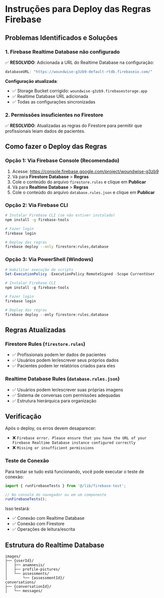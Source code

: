 # Instruções para Deploy das Regras Firebase

## Problemas Identificados e Soluções

### 1. Firebase Realtime Database não configurado
✅ **RESOLVIDO**: Adicionada a URL do Realtime Database na configuração:
```javascript
databaseURL: "https://woundwise-g3zb9-default-rtdb.firebaseio.com/"
```

**Configuração atualizada**:
- ✅ Storage Bucket corrigido: `woundwise-g3zb9.firebasestorage.app`
- ✅ Realtime Database URL adicionada
- ✅ Todas as configurações sincronizadas

### 2. Permissões insuficientes no Firestore
✅ **RESOLVIDO**: Atualizadas as regras do Firestore para permitir que profissionais leiam dados de pacientes.

## Como fazer o Deploy das Regras

### Opção 1: Via Firebase Console (Recomendado)
1. Acesse: https://console.firebase.google.com/project/woundwise-g3zb9
2. Vá para **Firestore Database** > **Regras**
3. Cole o conteúdo do arquivo `firestore.rules` e clique em **Publicar**
4. Vá para **Realtime Database** > **Regras**
5. Cole o conteúdo do arquivo `database.rules.json` e clique em **Publicar**

### Opção 2: Via Firebase CLI
```bash
# Instalar Firebase CLI (se não estiver instalado)
npm install -g firebase-tools

# Fazer login
firebase login

# Deploy das regras
firebase deploy --only firestore:rules,database
```

### Opção 3: Via PowerShell (Windows)
```powershell
# Habilitar execução de scripts
Set-ExecutionPolicy -ExecutionPolicy RemoteSigned -Scope CurrentUser

# Instalar Firebase CLI
npm install -g firebase-tools

# Fazer login
firebase login

# Deploy das regras
firebase deploy --only firestore:rules,database
```

## Regras Atualizadas

### Firestore Rules (`firestore.rules`)
- ✅ Profissionais podem ler dados de pacientes
- ✅ Usuários podem ler/escrever seus próprios dados
- ✅ Pacientes podem ler relatórios criados para eles

### Realtime Database Rules (`database.rules.json`)
- ✅ Usuários podem ler/escrever suas próprias imagens
- ✅ Sistema de conversas com permissões adequadas
- ✅ Estrutura hierárquica para organização

## Verificação
Após o deploy, os erros devem desaparecer:
- ❌ `Firebase error. Please ensure that you have the URL of your Firebase Realtime Database instance configured correctly`
- ❌ `Missing or insufficient permissions`

### Teste de Conexão
Para testar se tudo está funcionando, você pode executar o teste de conexão:

```javascript
import { runFirebaseTests } from '@/lib/firebase-test';

// No console do navegador ou em um componente
runFirebaseTests();
```

Isso testará:
- ✅ Conexão com Realtime Database
- ✅ Conexão com Firestore
- ✅ Operações de leitura/escrita

## Estrutura do Realtime Database
```
images/
├── {userId}/
│   ├── anamnesis/
│   ├── profile-pictures/
│   └── assessments/
│       └── {assessmentId}/
conversations/
├── {conversationId}/
│   └── messages/
```
